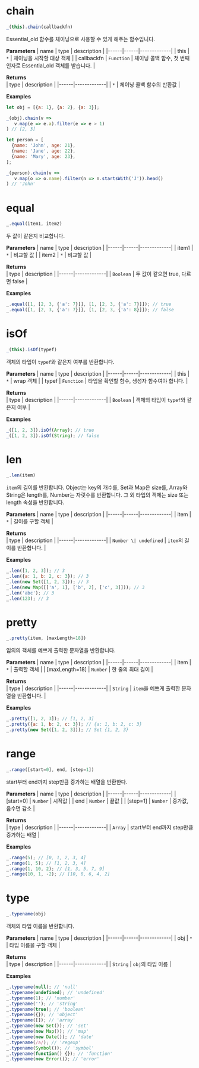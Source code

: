 # chain
```js
_(this).chain(callbackfn)
```
Essential_old 함수를 체이닝으로 사용할 수 있게 해주는 함수입니다.

**Parameters**
| name | type | description |
|------|------|-------------|
| this | `*` | 체이닝을 시작할 대상 객체 |
| callbackfn | `Function` | 체이닝 콜백 함수, 첫 번째 인자로 Essential_old 객체를 받습니다. |

**Returns**  
| type | description |
|------|-------------|
| `*` | 체이닝 콜백 함수의 반환값 |

**Examples**
```js
let obj = [{a: 1}, {a: 2}, {a: 3}];

_(obj).chain(v =>
   v.map(e => e.a).filter(e => e > 1)
) // [2, 3]

let person = [
  {name: 'John', age: 21},
  {name: 'Jane', age: 22},
  {name: 'Mary', age: 23},
];

_(person).chain(v =>
   v.map(o => o.name).filter(n => n.startsWith('J')).head()
) // 'John'
```

# equal
```js
_.equal(item1, item2)
```
두 값이 같은지 비교합니다.

**Parameters**
| name | type | description |
|------|------|-------------|
| item1 | `*` | 비교할 값 |
| item2 | `*` | 비교할 값 |

**Returns**  
| type | description |
|------|-------------|
| `Boolean` | 두 값이 같으면 true, 다르면 false |

**Examples**
```js
_.equal([1, [2, 3, {'a': 7}]], [1, [2, 3, {'a': 7}]]); // true
_.equal([1, [2, 3, {'a': 7}]], [1, [2, 3, {'a': 8}]]); // false
```

# isOf
```js
_(this).isOf(typef)
```
객체의 타입이 `typef`와 같은지 여부를 반환합니다.

**Parameters**
| name | type | description |
|------|------|-------------|
| this | `*` | wrap 객체 |
| typef | `Function` | 타입을 확인할 함수, 생성자 함수여야 합니다. |

**Returns**  
| type | description |
|------|-------------|
| `Boolean` | 객체의 타입이 `typef`와 같은지 여부 |

**Examples**
```js
_([1, 2, 3]).isOf(Array); // true
_([1, 2, 3]).isOf(String); // false
```

# len
```js
_.len(item)
```
`item`의 길이를 반환합니다. Object는 key의 개수를, Set과 Map은 size를, Array와 String은 length를, Number는 자릿수를 반환합니다. 그 외 타입의 객체는 size 또는 length 속성을 반환합니다.

**Parameters**
| name | type | description |
|------|------|-------------|
| item | `*` | 길이를 구할 객체 |

**Returns**  
| type | description |
|------|-------------|
| `Number \| undefined` | `item`의 길이를 반환합니다. |

**Examples**
```js
_.len([1, 2, 3]); // 3
_.len({a: 1, b: 2, c: 3}); // 3
_.len(new Set([1, 2, 3])); // 3
_.len(new Map([['a', 1], ['b', 2], ['c', 3]])); // 3
_.len('abc'); // 3
_.len(123); // 3
```

# pretty
```js
_.pretty(item, [maxLength=18])
```
임의의 객체를 예쁘게 출력한 문자열을 반환합니다.

**Parameters**
| name | type | description |
|------|------|-------------|
| item | `*` | 출력할 객체  |
| [maxLength=18] | `Number` | 한 줄의 최대 길이 |

**Returns**  
| type | description |
|------|-------------|
| `String` | `item`을 예쁘게 출력한 문자열을 반환합니다. |

**Examples**
```js
_.pretty([1, 2, 3]); // [1, 2, 3]
_.pretty({a: 1, b: 2, c: 3}); // {a: 1, b: 2, c: 3}
_.pretty(new Set([1, 2, 3])); // Set {1, 2, 3}
```

# range
```js
_.range([start=0], end, [step=1])
```
start부터 end까지 step만큼 증가하는 배열을 반환한다.

**Parameters**
| name | type | description |
|------|------|-------------|
| [start=0] | `Number` | 시작값 |
| end | `Number` | 끝값 |
| [step=1] | `Number` | 증가값, 음수면 감소 |

**Returns**  
| type | description |
|------|-------------|
| `Array` | start부터 end까지 step만큼 증가하는 배열 |

**Examples**
```js
_.range(5); // [0, 1, 2, 3, 4]
_.range(1, 5); // [1, 2, 3, 4]
_.range(1, 10, 2); // [1, 3, 5, 7, 9]
_.range(10, 1, -2); // [10, 8, 6, 4, 2]
```

# type
```js
_.typename(obj)
```
객체의 타입 이름을 반환합니다.

**Parameters**
| name | type | description |
|------|------|-------------|
| obj | `*` | 타입 이름을 구할 객체 |

**Returns**  
| type | description |
|------|-------------|
| `String` | `obj`의 타입 이름 |

**Examples**
```js
_.typename(null); // 'null'
_.typename(undefined); // 'undefined'
_.typename(1); // 'number'
_.typename(''); // 'string'
_.typename(true); // 'boolean'
_.typename({}); // 'object'
_.typename([]); // 'array'
_.typename(new Set()); // 'set'
_.typename(new Map()); // 'map'
_.typename(new Date()); // 'date'
_.typename(/a/); // 'regexp'
_.typename(Symbol()); // 'symbol'
_.typename(function() {}); // 'function'
_.typename(new Error()); // 'error'
```